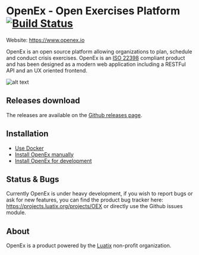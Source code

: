 # OpenEx - Open Exercises Platform [![Build Status](https://api.travis-ci.org/LuatixHQ/openex.svg?branch=master)](https://travis-ci.org/LuatixHQ/openex)

Website: https://www.openex.io

OpenEx is an open source platform allowing organizations to plan, schedule and conduct crisis exercises. OpenEx is an [ISO 22398](http://www.iso.org/iso/iso_catalogue/catalogue_tc/catalogue_detail.htm?csnumber=50294) compliant product and has been designed as a modern web application including a RESTFul API and an UX oriented frontend.

![alt text](https://www.openex.io/wp-content/uploads/2016/12/screenshot.png "OpenEx")

## Releases download

The releases are available on the [Github releases page](https://github.com/LuatixHQ/openex/releases).

## Installation

* [Use Docker](docker)
* [Install OpenEx manually](docs/Installation.md)
* [Install OpenEx for development](docs/Development.md)

## Status & Bugs

Currently OpenEx is under heavy development, if you wish to report bugs or ask for new features, you can find the product bug tracker here: https://projects.luatix.org/projects/OEX or directly use the Github issues module.

## About

OpenEx is a product powered by the [Luatix](https://www.luatix.org) non-profit organization.
